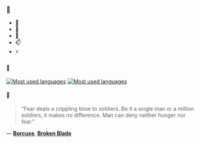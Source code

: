 ### 👋

- 🔭
- 🌱
- 💬
- 📫
- ⚡

#### 🧏

[![Most used languages](https://github-readme-stats-aynah.vercel.app/api/top-langs/?username=aynh&theme=solarized-dark&langs_count=6&layout=compact&hide_title=true)](https://github.com/anuraghazra/github-readme-stats#gh-dark-mode-only)
[![Most used languages](https://github-readme-stats-aynah.vercel.app/api/top-langs/?username=aynh&theme=solarized-light&langs_count=6&layout=compact&hide_title=true)](https://github.com/anuraghazra/github-readme-stats#gh-light-mode-only)

#### 💬

> "Fear deals a crippling blow to soldiers. Be it a single man or a million soldiers, it makes no difference. Man can deny neither hunger nor fear."

&mdash; [**Borcuse**](https://myanimelist.net/character.php?q=Borcuse&cat=character), [**Broken Blade**](https://myanimelist.net/search/all?q=Broken%20Blade&cat=all)
